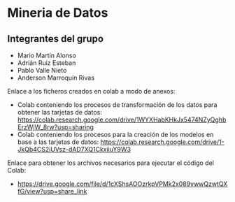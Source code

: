 # Mineria de Datos

## Integrantes del grupo

* Mario Martín Alonso
* Adrián Ruiz Esteban
* Pablo Valle Nieto
* Anderson Marroquín Rivas

Enlace a los ficheros creados en colab a modo de anexos: 
* Colab conteniendo los procesos de transformación de los datos para obtener las tarjetas de datos:
https://colab.research.google.com/drive/1WYXHabKHkJx5474NZyQghbErzWjW_8rw?usp=sharing
* Colab conteniendo los procesos para la creación de los modelos en base a las tarjetas de datos:
https://colab.research.google.com/drive/1-JkQb4CS2iUVsz-dAD7XQ1CkxiiuY9W3

Enlace para obtener los archivos necesarios para ejecutar el código del Colab:
* https://drive.google.com/file/d/1cXShsAOOzrkpVPMk2x089vwwQzwtQXfG/view?usp=share_link
